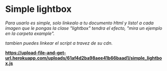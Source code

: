 # Simple lightbox

_Para usarlo es simple, solo linkealo a tu documento Html y listo! a cada imagen que le pongas la clase "lightbox" tendra el efecto, "mira un ejemplo en la carpeta example"._

_tambien puedes linkear el script a travez de su cdn._

**https://upload-file-and-get-url.herokuapp.com/uploads/61af4d2ba98aee41b66baad1/simple_lightbox.js**